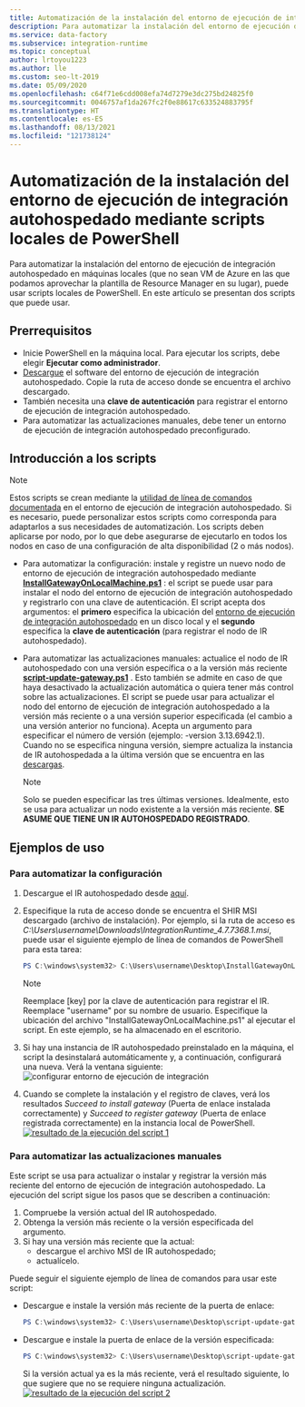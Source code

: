 ```yaml
---
title: Automatización de la instalación del entorno de ejecución de integración autohospedado mediante scripts locales de PowerShell
description: Para automatizar la instalación del entorno de ejecución de integración autohospedado en máquinas locales.
ms.service: data-factory
ms.subservice: integration-runtime
ms.topic: conceptual
author: lrtoyou1223
ms.author: lle
ms.custom: seo-lt-2019
ms.date: 05/09/2020
ms.openlocfilehash: c64f71e6cdd008efa74d7279e3dc275bd24825f0
ms.sourcegitcommit: 0046757af1da267fc2f0e88617c633524883795f
ms.translationtype: HT
ms.contentlocale: es-ES
ms.lasthandoff: 08/13/2021
ms.locfileid: "121738124"
---
```

# <a name="automating-self-hosted-integration-runtime-installation-using-local-powershell-scripts"></a>Automatización de la instalación del entorno de ejecución de integración autohospedado mediante scripts locales de PowerShell
Para automatizar la instalación del entorno de ejecución de integración autohospedado en máquinas locales (que no sean VM de Azure en las que podamos aprovechar la plantilla de Resource Manager en su lugar), puede usar scripts locales de PowerShell. En este artículo se presentan dos scripts que puede usar.

## <a name="prerequisites"></a>Prerrequisitos

* Inicie PowerShell en la máquina local. Para ejecutar los scripts, debe elegir **Ejecutar como administrador**.
* [Descargue](https://www.microsoft.com/download/details.aspx?id=39717) el software del entorno de ejecución de integración autohospedado. Copie la ruta de acceso donde se encuentra el archivo descargado. 
* También necesita una **clave de autenticación** para registrar el entorno de ejecución de integración autohospedado.
* Para automatizar las actualizaciones manuales, debe tener un entorno de ejecución de integración autohospedado preconfigurado.

## <a name="scripts-introduction"></a>Introducción a los scripts 

> [!NOTE]
> Estos scripts se crean mediante la [utilidad de línea de comandos documentada](./create-self-hosted-integration-runtime.md#set-up-an-existing-self-hosted-ir-via-local-powershell) en el entorno de ejecución de integración autohospedado. Si es necesario, puede personalizar estos scripts como corresponda para adaptarlos a sus necesidades de automatización.
> Los scripts deben aplicarse por nodo, por lo que debe asegurarse de ejecutarlo en todos los nodos en caso de una configuración de alta disponibilidad (2 o más nodos).

* Para automatizar la configuración: instale y registre un nuevo nodo de entorno de ejecución de integración autohospedado mediante **[InstallGatewayOnLocalMachine.ps1](https://github.com/nabhishek/SelfHosted-IntegrationRuntime_AutomationScripts/blob/master/InstallGatewayOnLocalMachine.ps1)** : el script se puede usar para instalar el nodo del entorno de ejecución de integración autohospedado y registrarlo con una clave de autenticación. El script acepta dos argumentos: el **primero** especifica la ubicación del [entorno de ejecución de integración autohospedado](https://www.microsoft.com/download/details.aspx?id=39717) en un disco local y el **segundo** especifica la **clave de autenticación** (para registrar el nodo de IR autohospedado).

* Para automatizar las actualizaciones manuales: actualice el nodo de IR autohospedado con una versión específica o a la versión más reciente **[script-update-gateway.ps1](https://github.com/nabhishek/SelfHosted-IntegrationRuntime_AutomationScripts/blob/master/script-update-gateway.ps1)** . Esto también se admite en caso de que haya desactivado la actualización automática o quiera tener más control sobre las actualizaciones. El script se puede usar para actualizar el nodo del entorno de ejecución de integración autohospedado a la versión más reciente o a una versión superior especificada (el cambio a una versión anterior no funciona). Acepta un argumento para especificar el número de versión (ejemplo: -version 3.13.6942.1). Cuando no se especifica ninguna versión, siempre actualiza la instancia de IR autohospedada a la última versión que se encuentra en las [descargas](https://www.microsoft.com/download/details.aspx?id=39717).
    > [!NOTE]
    > Solo se pueden especificar las tres últimas versiones. Idealmente, esto se usa para actualizar un nodo existente a la versión más reciente. **SE ASUME QUE TIENE UN IR AUTOHOSPEDADO REGISTRADO**. 

## <a name="usage-examples"></a>Ejemplos de uso

### <a name="for-automating-setup"></a>Para automatizar la configuración
1. Descargue el IR autohospedado desde [aquí](https://www.microsoft.com/download/details.aspx?id=39717). 
1. Especifique la ruta de acceso donde se encuentra el SHIR MSI descargado (archivo de instalación). Por ejemplo, si la ruta de acceso es *C:\Users\username\Downloads\IntegrationRuntime_4.7.7368.1.msi*, puede usar el siguiente ejemplo de línea de comandos de PowerShell para esta tarea:

   ```powershell
   PS C:\windows\system32> C:\Users\username\Desktop\InstallGatewayOnLocalMachine.ps1 -path "C:\Users\username\Downloads\IntegrationRuntime_4.7.7368.1.msi" -authKey "[key]"
   ```

    > [!NOTE]
    > Reemplace [key] por la clave de autenticación para registrar el IR.
    > Reemplace "username" por su nombre de usuario.
    > Especifique la ubicación del archivo "InstallGatewayOnLocalMachine.ps1" al ejecutar el script. En este ejemplo, se ha almacenado en el escritorio.

1. Si hay una instancia de IR autohospedado preinstalado en la máquina, el script la desinstalará automáticamente y, a continuación, configurará una nueva. Verá la ventana siguiente: ![configurar entorno de ejecución de integración](media/self-hosted-integration-runtime-automation-scripts/integration-runtime-configure.png)

1. Cuando se complete la instalación y el registro de claves, verá los resultados *Succeed to install gateway* (Puerta de enlace instalada correctamente) y *Succeed to register gateway* (Puerta de enlace registrada correctamente) en la instancia local de PowerShell.
        [![resultado de la ejecución del script 1](media/self-hosted-integration-runtime-automation-scripts/script-1-run-result.png)](media/self-hosted-integration-runtime-automation-scripts/script-1-run-result.png#lightbox)

### <a name="for-automating-manual-updates"></a>Para automatizar las actualizaciones manuales
Este script se usa para actualizar o instalar y registrar la versión más reciente del entorno de ejecución de integración autohospedado. La ejecución del script sigue los pasos que se describen a continuación:
1. Compruebe la versión actual del IR autohospedado.
2. Obtenga la versión más reciente o la versión especificada del argumento.
3. Si hay una versión más reciente que la actual:
    * descargue el archivo MSI de IR autohospedado;
    * actualícelo.

Puede seguir el siguiente ejemplo de línea de comandos para usar este script:
* Descargue e instale la versión más reciente de la puerta de enlace:

   ```powershell
   PS C:\windows\system32> C:\Users\username\Desktop\script-update-gateway.ps1
   ```    
* Descargue e instale la puerta de enlace de la versión especificada:
   ```powershell
   PS C:\windows\system32> C:\Users\username\Desktop\script-update-gateway.ps1 -version 3.13.6942.1
   ``` 
   Si la versión actual ya es la más reciente, verá el resultado siguiente, lo que sugiere que no se requiere ninguna actualización.   
    [![resultado de la ejecución del script 2](media/self-hosted-integration-runtime-automation-scripts/script-2-run-result.png)](media/self-hosted-integration-runtime-automation-scripts/script-2-run-result.png#lightbox)